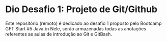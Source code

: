 # Dio Desafio 1: Projeto de Git/Github

Este repositório (remoto) é dedicado ao desafio 1 proposto pelo Bootcamp GFT Start \#5 Java.\n
Nele, serão armazenadas todas as anotações referentes as aulas de introdução ao Git e GitBash.
